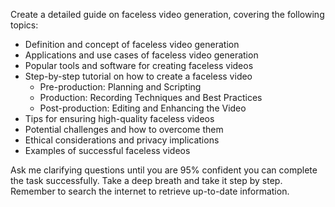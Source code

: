 Create a detailed guide on faceless video generation, covering the following topics:

- Definition and concept of faceless video generation
- Applications and use cases of faceless video generation
- Popular tools and software for creating faceless videos
- Step-by-step tutorial on how to create a faceless video
  - Pre-production: Planning and Scripting
  - Production: Recording Techniques and Best Practices
  - Post-production: Editing and Enhancing the Video
- Tips for ensuring high-quality faceless videos
- Potential challenges and how to overcome them
- Ethical considerations and privacy implications
- Examples of successful faceless videos

Ask me clarifying questions until you are 95% confident you can complete the task successfully. Take a deep breath and take it step by step. Remember to search the internet to retrieve up-to-date information.